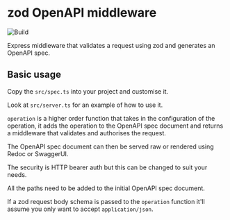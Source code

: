 # zod OpenAPI middleware

![Build](https://github.com/h4ctar/zod-openapi-middleware/actions/workflows/build.yml/badge.svg)

Express middleware that validates a request using zod and generates an OpenAPI spec.

## Basic usage

Copy the `src/spec.ts` into your project and customise it.

Look at `src/server.ts` for an example of how to use it.

`operation` is a higher order function that takes in the configuration of the operation, it adds the operation to the OpenAPI spec document and returns a middleware that validates and authorises the request.

The OpenAPI spec document can then be served raw or rendered using Redoc or SwaggerUI.

The security is HTTP bearer auth but this can be changed to suit your needs.

All the paths need to be added to the initial OpenAPI spec document.

If a zod request body schema is passed to the `operation` function it'll assume you only want to accept `application/json`.
